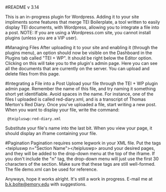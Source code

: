 #README v 3.14

This is an in-progress plugin for Wordpress. Adding it to your site impliments some features that merge TEI Boilerplate, a tool written to easily display TEI documents, with Wordpress, allowing you to integrate a file into a post. NOTE: If you are using a Wordpress.com site, you cannot install plugins (unless you are a VIP user).

#Managing Files
After uploading it to your site and enabling it (through the plugins menu), an option should now be visible on the Dashboard in the Plugins tab called "TEI + WP". It should be right below the Editor option. Clicking on this will take you to the plugin's admin page. Here you can see all the documents that are currently on the server. You can upload and delete files from this page.

#Integrating a File into a Post
Upload your file through the TEI + WP plugin admin page. Remember the name of this file, and try naming it something short yet identifiable. Avoid spaces in the name. For instance, one of the files I uploaded is called red-diary.xml, and is a transcript of Thomas Merton's Red Diary. Once you've uploaded a file, start writing a new post. When you want to display your file, write the command:

     @teipluswp:red-diary.xml

Substitute your file's name into the last bit. When you view your page, it should display an iframe containing your file.

#Pagination
Pagination requires some legwork in your XML file. Put the tags &lt;teipluswp n="Section Name"&gt;&lt;/teipluswp&gt; around your desired pages, and they will be added to the drop-down menu at the top of the iframe. If you don't include the "n" tag, the drop-down menu will just use the first 30 characters of the section. Make sure that these tags are still well-formed. The file demo.xml can be used for reference.

Anyways, hope it works alright. It's still a work in progress. E-mail me at b.k.bolte@emory.edu with suggestions.
